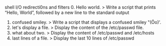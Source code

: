 shell I/O redirecti0ns and filters
0. Hello world. >  Write a script that prints “Hello, World”, followed by a new line to the standard output
1. confused smiley. >  Write a script that displays a confused smiley "(Ôo)'.
2. let's display a file. > Display the content of the /etc/passwd file.
3. what about two. > Display the content of /etc/passwd and /etc/hosts
4. last lines of a file. > Display the last 10 lines of /etc/passwd
